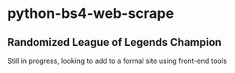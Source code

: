 # python-bs4-web-scrape

## Randomized League of Legends Champion

Still in progress, looking to add to a formal site using front-end tools

